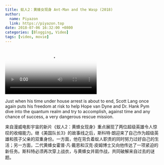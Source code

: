 ```yaml
---
title: 蚁人2：黄蜂女现身 Ant-Man and the Wasp (2018)
author:
  name: Piyazon
  link: https://piyazon.top
date: 2018-07-06 16:32:00 +0800
categories: [Blogging, Video]
tags: [video, movie]
---
```



<video id="player" class="weixin_video" playsinline controls x-webkit-airplay poster="https://gitlab.com/Alimjoo/cdn_img/-/raw/main/movie/ant-man-2.jpg"
  wxv="wxv_2187697681219846146" src="">
  <track kind="captions" label="English" src="https://piyazon.top/storage/assets/subtitles/ant-man-2-en.vtt" srclang="en"
      />
  <track kind="captions" label="汉语" src="https://piyazon.top/storage/assets/subtitles/ant-man-2-cn.vtt" srclang="zh-CN" />
</video>

Just when his time under house arrest is about to end, Scott Lang once again puts his freedom at risk to help Hope van Dyne and Dr. Hank Pym dive into the quantum realm and try to accomplish, against time and any chance of success, a very dangerous rescue mission.

来自漫威电影宇宙的新片《蚁人2：黄蜂女现身》重点展现了两位超级英雄令人惊叹的收缩能力。继《美国队长3》的故事线之后，斯科特·朗迎来了自己作为超级英雄和孩子父亲的双重身份。一方面，他在背负着蚁人职责的同时努力过好自己的生活；另一方面，二代黄蜂女霍普·凡·戴恩和汉克·皮姆博士又向他传达了一项紧迫的新任务。斯科特必须再次穿上战衣，与黄蜂女并肩作战，共同破解来自过去的谜题。